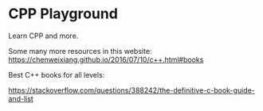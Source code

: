 # CPP Playground
Learn CPP and more.

Some many more resources in this website:
https://chenweixiang.github.io/2016/07/10/c++.html#books

Best C++ books for all levels:

https://stackoverflow.com/questions/388242/the-definitive-c-book-guide-and-list
